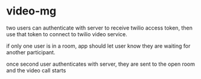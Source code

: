 # video-mg

two users can authenticate with server to receive twilio access token, then use that token to connect to twilio video service.

if only one user is in a room, app should let user know they are waiting for another participant. 

once second user authenticates with server, they are sent to the open room and the video call starts
